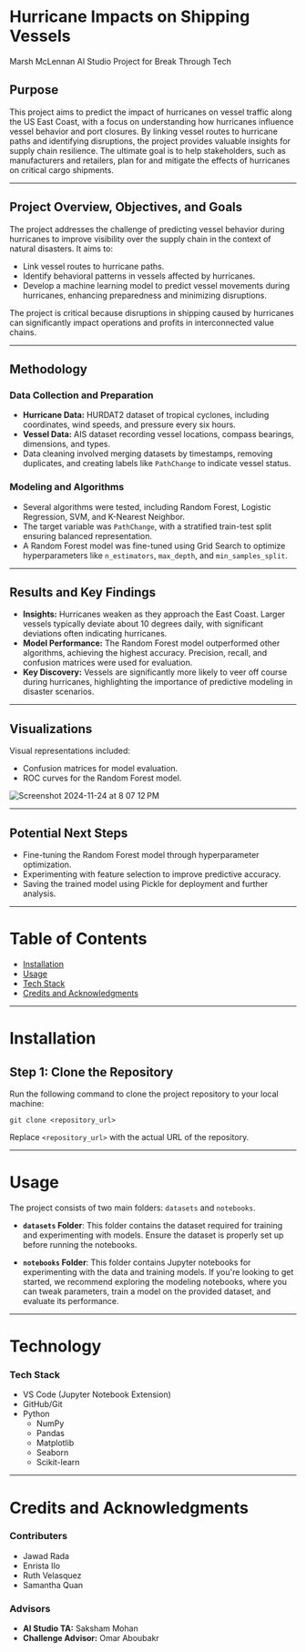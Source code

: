 # Hurricane Impacts on Shipping Vessels
Marsh McLennan AI Studio Project for Break Through Tech

## Purpose

This project aims to predict the impact of hurricanes on vessel traffic along the US East Coast, with a focus on understanding how hurricanes influence vessel behavior and port closures. By linking vessel routes to hurricane paths and identifying disruptions, the project provides valuable insights for supply chain resilience. The ultimate goal is to help stakeholders, such as manufacturers and retailers, plan for and mitigate the effects of hurricanes on critical cargo shipments.

---

## Project Overview, Objectives, and Goals

The project addresses the challenge of predicting vessel behavior during hurricanes to improve visibility over the supply chain in the context of natural disasters. It aims to:
- Link vessel routes to hurricane paths.
- Identify behavioral patterns in vessels affected by hurricanes.
- Develop a machine learning model to predict vessel movements during hurricanes, enhancing preparedness and minimizing disruptions.

The project is critical because disruptions in shipping caused by hurricanes can significantly impact operations and profits in interconnected value chains.

---

## Methodology

### Data Collection and Preparation
- **Hurricane Data:** HURDAT2 dataset of tropical cyclones, including coordinates, wind speeds, and pressure every six hours.
- **Vessel Data:** AIS dataset recording vessel locations, compass bearings, dimensions, and types.
- Data cleaning involved merging datasets by timestamps, removing duplicates, and creating labels like `PathChange` to indicate vessel status.

### Modeling and Algorithms
- Several algorithms were tested, including Random Forest, Logistic Regression, SVM, and K-Nearest Neighbor.
- The target variable was `PathChange`, with a stratified train-test split ensuring balanced representation.
- A Random Forest model was fine-tuned using Grid Search to optimize hyperparameters like `n_estimators`, `max_depth`, and `min_samples_split`.

---

## Results and Key Findings

- **Insights:** Hurricanes weaken as they approach the East Coast. Larger vessels typically deviate about 10 degrees daily, with significant deviations often indicating hurricanes.
- **Model Performance:** The Random Forest model outperformed other algorithms, achieving the highest accuracy. Precision, recall, and confusion matrices were used for evaluation.
- **Key Discovery:** Vessels are significantly more likely to veer off course during hurricanes, highlighting the importance of predictive modeling in disaster scenarios.

---

## Visualizations

Visual representations included:
- Confusion matrices for model evaluation.
- ROC curves for the Random Forest model.

![Screenshot 2024-11-24 at 8 07 12 PM](https://github.com/user-attachments/assets/ab7f8b26-a179-4e3e-97c6-c29b0e0c6492)

---

## Potential Next Steps

- Fine-tuning the Random Forest model through hyperparameter optimization.
- Experimenting with feature selection to improve predictive accuracy.
- Saving the trained model using Pickle for deployment and further analysis.

---

# Table of Contents
- [Installation](#installation)
- [Usage](#usage)
- [Tech Stack](#technology)
- [Credits and Acknowledgments](#credits-and-acknowledgments)

---

# Installation

## Step 1: Clone the Repository
Run the following command to clone the project repository to your local machine:

```
git clone <repository_url>
```
Replace `<repository_url>` with the actual URL of the repository.

---

# Usage

The project consists of two main folders: `datasets` and `notebooks`.

- **`datasets` Folder**: This folder contains the dataset required for training and experimenting with models. Ensure the dataset is properly set up before running the notebooks.

- **`notebooks` Folder**: This folder contains Jupyter notebooks for experimenting with the data and training models. If you're looking to get started, we recommend exploring the modeling notebooks, where you can tweak parameters, train a model on the provided dataset, and evaluate its performance.

---

# Technology

### Tech Stack
- VS Code (Jupyter Notebook Extension)
- GitHub/Git
- Python
  - NumPy
  - Pandas
  - Matplotlib
  - Seaborn
  - Scikit-learn
    
---

# Credits and Acknowledgments

### Contributers
- Jawad Rada
- Enrista Ilo
- Ruth Velasquez
- Samantha Quan

### Advisors
- **AI Studio TA:** Saksham Mohan
- **Challenge Advisor:** Omar Aboubakr
